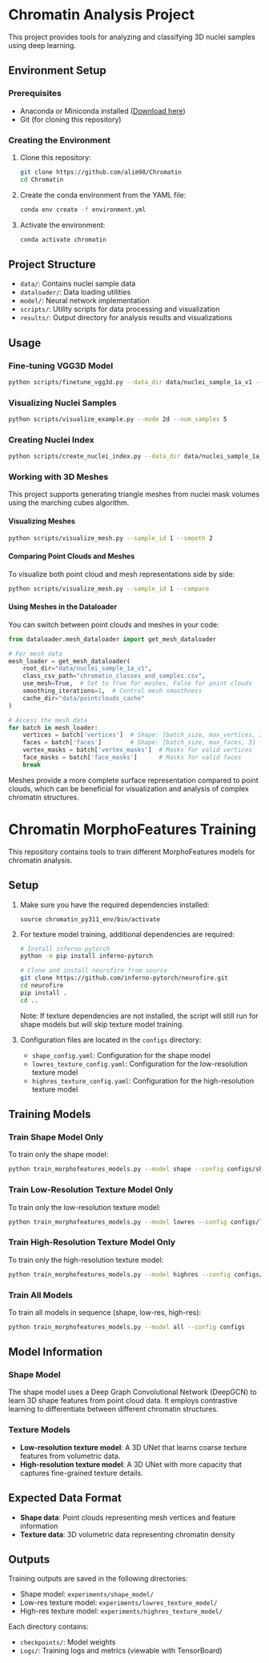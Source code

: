 # Chromatin Analysis Project

This project provides tools for analyzing and classifying 3D nuclei samples using deep learning.

## Environment Setup

### Prerequisites
- Anaconda or Miniconda installed ([Download here](https://docs.conda.io/en/latest/miniconda.html))
- Git (for cloning this repository)

### Creating the Environment
1. Clone this repository:
   ```bash
   git clone https://github.com/alim98/Chromatin
   cd Chromatin
   ```

2. Create the conda environment from the YAML file:
   ```bash
   conda env create -f environment.yml
   ```

3. Activate the environment:
   ```bash
   conda activate chromatin
   ```

## Project Structure
- `data/`: Contains nuclei sample data
- `dataloader/`: Data loading utilities
- `model/`: Neural network implementation
- `scripts/`: Utility scripts for data processing and visualization
- `results/`: Output directory for analysis results and visualizations

## Usage

### Fine-tuning VGG3D Model
```bash
python scripts/finetune_vgg3d.py --data_dir data/nuclei_sample_1a_v1 --batch_size 4 --epochs 20
```

### Visualizing Nuclei Samples
```bash
python scripts/visualize_example.py --mode 2d --num_samples 5
```

### Creating Nuclei Index
```bash
python scripts/create_nuclei_index.py --data_dir data/nuclei_sample_1a_v1
```

### Working with 3D Meshes
This project supports generating triangle meshes from nuclei mask volumes using the marching cubes algorithm.

#### Visualizing Meshes
```bash
python scripts/visualize_mesh.py --sample_id 1 --smooth 2
```

#### Comparing Point Clouds and Meshes
To visualize both point cloud and mesh representations side by side:
```bash
python scripts/visualize_mesh.py --sample_id 1 --compare
```

#### Using Meshes in the Dataloader
You can switch between point clouds and meshes in your code:
```python
from dataloader.mesh_dataloader import get_mesh_dataloader

# For mesh data
mesh_loader = get_mesh_dataloader(
    root_dir="data/nuclei_sample_1a_v1",
    class_csv_path="chromatin_classes_and_samples.csv",
    use_mesh=True,  # Set to True for meshes, False for point clouds
    smoothing_iterations=1,  # Control mesh smoothness
    cache_dir="data/pointclouds_cache"
)

# Access the mesh data
for batch in mesh_loader:
    vertices = batch['vertices']  # Shape: [batch_size, max_vertices, 3]
    faces = batch['faces']        # Shape: [batch_size, max_faces, 3]
    vertex_masks = batch['vertex_masks']  # Masks for valid vertices
    face_masks = batch['face_masks']      # Masks for valid faces
    break
```

Meshes provide a more complete surface representation compared to point clouds, which can be beneficial for visualization and analysis of complex chromatin structures.

# Chromatin MorphoFeatures Training

This repository contains tools to train different MorphoFeatures models for chromatin analysis.

## Setup

1. Make sure you have the required dependencies installed:
   ```
   source chromatin_py311_env/bin/activate
   ```

2. For texture model training, additional dependencies are required:
   ```bash
   # Install inferno-pytorch
   python -m pip install inferno-pytorch
   
   # Clone and install neurofire from source
   git clone https://github.com/inferno-pytorch/neurofire.git
   cd neurofire
   pip install .
   cd ..
   ```
   Note: If texture dependencies are not installed, the script will still run for shape models but will skip texture model training.

3. Configuration files are located in the `configs` directory:
   - `shape_config.yaml`: Configuration for the shape model
   - `lowres_texture_config.yaml`: Configuration for the low-resolution texture model
   - `highres_texture_config.yaml`: Configuration for the high-resolution texture model

## Training Models

### Train Shape Model Only

To train only the shape model:

```bash
python train_morphofeatures_models.py --model shape --config configs/shape_config.yaml
```

### Train Low-Resolution Texture Model Only

To train only the low-resolution texture model:

```bash
python train_morphofeatures_models.py --model lowres --config configs/lowres_texture_config.yaml
```

### Train High-Resolution Texture Model Only

To train only the high-resolution texture model:

```bash
python train_morphofeatures_models.py --model highres --config configs/highres_texture_config.yaml
```

### Train All Models

To train all models in sequence (shape, low-res, high-res):

```bash
python train_morphofeatures_models.py --model all --config configs
```

## Model Information

### Shape Model
The shape model uses a Deep Graph Convolutional Network (DeepGCN) to learn 3D shape features from point cloud data. It employs contrastive learning to differentiate between different chromatin structures.

### Texture Models
- **Low-resolution texture model**: A 3D UNet that learns coarse texture features from volumetric data.
- **High-resolution texture model**: A 3D UNet with more capacity that captures fine-grained texture details.

## Expected Data Format

- **Shape data**: Point clouds representing mesh vertices and feature information
- **Texture data**: 3D volumetric data representing chromatin density

## Outputs

Training outputs are saved in the following directories:
- Shape model: `experiments/shape_model/`
- Low-res texture model: `experiments/lowres_texture_model/`
- High-res texture model: `experiments/highres_texture_model/`

Each directory contains:
- `checkpoints/`: Model weights
- `Logs/`: Training logs and metrics (viewable with TensorBoard)
